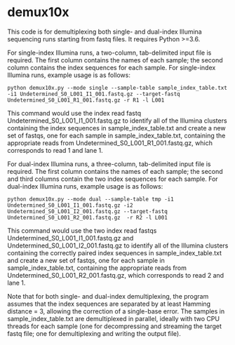 # demux10x

This code is for demultiplexing both single- and dual-index Illumina sequencing runs starting from fastq files.  It requires Python >=3.6.

For single-index Illumina runs, a two-column, tab-delimited input file is required. The first column contains the names of each sample; the second column contains the index sequences for each sample.  For single-index Illumina runs, example usage is as follows:

```
python demux10x.py --mode single --sample-table sample_index_table.txt -i1 Undetermined_S0_L001_I1_001.fastq.gz --target-fastq Undetermined_S0_L001_R1_001.fastq.gz -r R1 -l L001
```

This command would use the index read fastq Undetermined_S0_L001_I1_001.fastq.gz to identify all of the Illumina clusters containing the index sequences in sample_index_table.txt and create a new set of fastqs, one for each sample in sample_index_table.txt, containing the appropriate reads from Undetermined_S0_L001_R1_001.fastq.gz, which corresponds to read 1 and lane 1.

For dual-index Illumina runs, a three-column, tab-delimited input file is required. The first column contains the names of each sample; the second and third columns contain the two index sequences for each sample. For dual-index Illumina runs, example usage is as follows:

```
python demux10x.py --mode dual --sample-table tmp -i1 Undetermined_S0_L001_I1_001.fastq.gz -i2 Undetermined_S0_L001_I2_001.fastq.gz --target-fastq Undetermined_S0_L001_R2_001.fastq.gz  -r R2 -l L001
```

This command would use the two index read fastqs Undetermined_S0_L001_I1_001.fastq.gz and Undetermined_S0_L001_I2_001.fastq.gz to identify all of the Illumina clusters containing the correctly paired index sequences in sample_index_table.txt and create a new set of fastqs, one for each sample in sample_index_table.txt, containing the appropriate reads from Undetermined_S0_L001_R2_001.fastq.gz, which corresponds to read 2 and lane 1.

Note that for both single- and dual-index demultiplexing, the program assumes that the index sequences are separated by at least Hamming distance = 3, allowing the correction of a single-base error. The samples in sample_index_table.txt are demultiplexed in parallel, ideally with two CPU threads for each sample (one for decompressing and streaming the target fastq file; one for demultiplexing and writing the output file).



